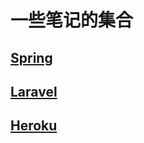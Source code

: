 # 一些笔记的集合

## [Spring](./spring/spring.md)

## [Laravel](./laravel/laravel.md)

## [Heroku](./heroku/heroku.md)
